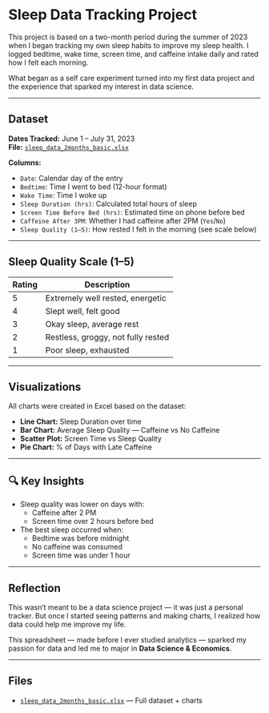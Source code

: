 # Sleep Data Tracking Project

This project is based on a two-month period during the summer of 2023 when I began tracking my own sleep habits to improve my sleep health. I logged bedtime, wake time, screen time, and caffeine intake daily and rated how I felt each morning.

What began as a self care experiment turned into my first data project and the experience that sparked my interest in data science.

---

## Dataset

**Dates Tracked:** June 1 – July 31, 2023  
**File:** [`sleep_data_2months_basic.xlsx`](./sleep_data_2months_basic.xlsx)

**Columns:**

- `Date`: Calendar day of the entry  
- `Bedtime`: Time I went to bed (12-hour format)  
- `Wake Time`: Time I woke up  
- `Sleep Duration (hrs)`: Calculated total hours of sleep  
- `Screen Time Before Bed (hrs)`: Estimated time on phone before bed  
- `Caffeine After 3PM`: Whether I had caffeine after 2PM (`Yes`/`No`)  
- `Sleep Quality (1–5)`: How rested I felt in the morning (see scale below)

---

## Sleep Quality Scale (1–5)

| Rating | Description                          |
|--------|--------------------------------------|
| 5      | Extremely well rested, energetic     |
| 4      | Slept well, felt good                |
| 3      | Okay sleep, average rest             |
| 2      | Restless, groggy, not fully rested   |
| 1      | Poor sleep, exhausted                |

---

## Visualizations

All charts were created in Excel based on the dataset:

- **Line Chart:** Sleep Duration over time  
- **Bar Chart:** Average Sleep Quality — Caffeine vs No Caffeine  
- **Scatter Plot:** Screen Time vs Sleep Quality  
- **Pie Chart:** % of Days with Late Caffeine  

---

## 🔍 Key Insights

- Sleep quality was lower on days with:
  - Caffeine after 2 PM  
  - Screen time over 2 hours before bed  
- The best sleep occurred when:
  - Bedtime was before midnight  
  - No caffeine was consumed  
  - Screen time was under 1 hour

---

## Reflection

This wasn’t meant to be a data science project — it was just a personal tracker. But once I started seeing patterns and making charts, I realized how data could help me improve my life.

This spreadsheet — made before I ever studied analytics — sparked my passion for data and led me to major in **Data Science & Economics**.

---

## Files

- [`sleep_data_2months_basic.xlsx`](./sleep_data_2months_basic.xlsx) — Full dataset + charts
